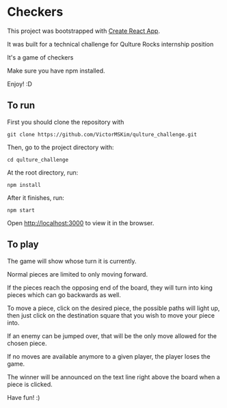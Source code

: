 # Checkers

This project was bootstrapped with [Create React App](https://github.com/facebook/create-react-app).

It was built for a technical challenge for Qulture Rocks internship position

It's a game of checkers

Make sure you have npm installed.

Enjoy! :D

## To run

First you should clone the repository with 

```
git clone https://github.com/VictorMSKim/qulture_challenge.git
```

Then, go to the project directory with:

```
cd qulture_challenge
```

At the root directory, run:

```
npm install
```

After it finishes, run:

```
npm start
```

Open [http://localhost:3000](http://localhost:3000) to view it in the browser.

## To play

The game will show whose turn it is currently.

Normal pieces are limited to only moving forward.

If the pieces reach the opposing end of the board, they will turn into king pieces which can go backwards as well.

To move a piece, click on the desired piece, the possible paths will light up, then just click on the destination square that you wish to move your piece into.

If an enemy can be jumped over, that will be the only move allowed for the chosen piece.

If no moves are available anymore to a given player, the player loses the game. 

The winner will be announced on the text line right above the board when a piece is clicked.

Have fun! :)
